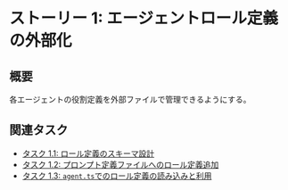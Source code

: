 # ストーリー 1: エージェントロール定義の外部化

## 概要

各エージェントの役割定義を外部ファイルで管理できるようにする。

## 関連タスク

*   [タスク 1.1: ロール定義のスキーマ設計](task_3_1_1_design_role_definition_schema.md)
*   [タスク 1.2: プロンプト定義ファイルへのロール定義追加](task_3_1_2_add_role_definitions_to_prompts_json.md)
*   [タスク 1.3: `agent.ts`でのロール定義の読み込みと利用](task_3_1_3_load_and_use_role_definitions_in_agent_ts.md)
